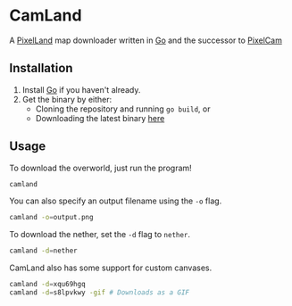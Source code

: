 # CamLand

A [PixelLand](https://pixel.land) map downloader written in [Go](https://go.dev) and the successor to [PixelCam](https://github.com/malkicodes/PixelCam/)

## Installation

1. Install [Go](https://go.dev) if you haven't already.
2. Get the binary by either:
    - Cloning the repository and running `go build`, or
    - Downloading the latest binary [here](https://github.com/malkicodes/camland/releases/latest)

## Usage

To download the overworld, just run the program!

```bash
camland
```

You can also specify an output filename using the `-o` flag.

```bash
camland -o=output.png
```

To download the nether, set the `-d` flag to `nether`.

```bash
camland -d=nether
```

CamLand also has some support for custom canvases.

```bash
camland -d=xqu69hgq
camland -d=s8lpvkwy -gif # Downloads as a GIF
```
